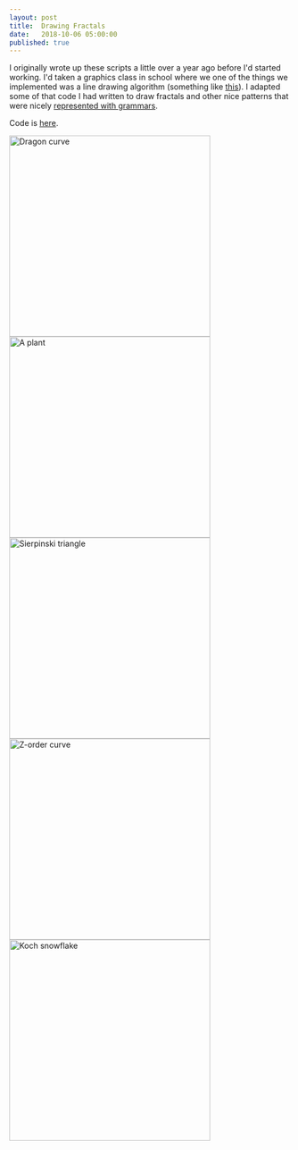 ```yaml
---
layout: post
title:  Drawing Fractals
date:   2018-10-06 05:00:00
published: true
---
```

<!--
#### Drawing Fractals
-->

I originally wrote up these scripts a little over a year ago before I'd started working. I'd taken a graphics class in school where we one of the things we implemented was a line drawing algorithm (something like [this](https://en.wikipedia.org/wiki/Digital_differential_analyzer_(graphics_algorithm))). I adapted some of that code I had written to draw fractals and other nice patterns that were nicely [represented with grammars](https://en.wikipedia.org/wiki/L-system).

Code is [here](https://github.com/ajvarshneya/fractals-and-curves).

<img src="https://s3.amazonaws.com/ajvarshneya/posts/dragon.png" alt="Dragon curve" width="360"/>
<img src="https://s3.amazonaws.com/ajvarshneya/posts/plant.png" alt="A plant" width="360"/>

<img src="https://s3.amazonaws.com/ajvarshneya/posts/sierpinsky.png" alt="Sierpinski triangle" width="360"/>
<img src="https://s3.amazonaws.com/ajvarshneya/posts/z_order.png" alt="Z-order curve" width="360"/>

<img src="https://s3.amazonaws.com/ajvarshneya/posts/koch.png" alt="Koch snowflake" width="360"/>
